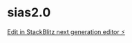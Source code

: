 # sias2.0

[Edit in StackBlitz next generation editor ⚡️](https://stackblitz.com/~/github.com/ItzMeAyben/sias2.0)